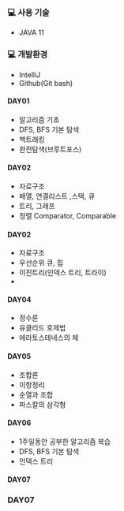 ###  💻 사용 기술

- JAVA 11

### 💻 개발환경
-  IntelliJ
-  Github(Git bash)

#### DAY01
- 알고리즘 기초
- DFS, BFS 기본 탐색
- 백트래킹
- 완전탐색(브루트포스)

#### DAY02
- 자료구조
- 배열, 연결리스트 ,스택, 큐
- 트리, 그래프
- 정렬 Comparator, Comparable

#### DAY02
- 자료구조
- 우선순위 큐, 힙
- 이진트리(인덱스 트리, 트라이)
- 
#### DAY04
- 정수론
- 유클리드 호제법
- 에라토스테네스의 체

#### DAY05
- 조합론
- 이항정리
- 순열과 조합
- 파스칼의 삼각형

#### DAY06
- 1주일동안 공부한 알고리즘 복습
- DFS, BFS 기본 탐색
- 인덱스 트리

#### DAY07


### DAY07
